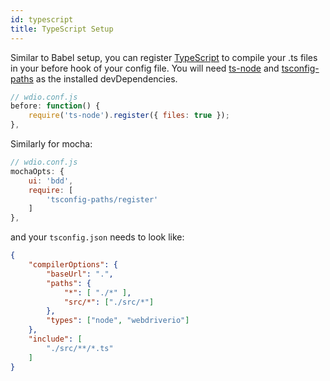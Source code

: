 ```yaml
---
id: typescript
title: TypeScript Setup
---
```


Similar to Babel setup, you can register [TypeScript](http://www.typescriptlang.org/) to compile your .ts files in your before hook of your config file. You will need [ts-node](https://github.com/TypeStrong/ts-node) and [tsconfig-paths](https://github.com/dividab/tsconfig-paths) as the installed devDependencies.

```js
// wdio.conf.js
before: function() {
    require('ts-node').register({ files: true });
},
```

Similarly for mocha:

```js
// wdio.conf.js
mochaOpts: {
    ui: 'bdd',
    require: [
        'tsconfig-paths/register'
    ]
},
```

and your `tsconfig.json` needs to look like:

```json
{
    "compilerOptions": {
        "baseUrl": ".",
        "paths": {
            "*": [ "./*" ],
            "src/*": ["./src/*"]
        },
        "types": ["node", "webdriverio"]
    },
    "include": [
        "./src/**/*.ts"
    ]
}
```
